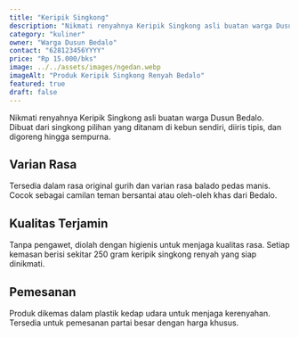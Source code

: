 ```yaml
---
title: "Keripik Singkong"
description: "Nikmati renyahnya Keripik Singkong asli buatan warga Dusun Bedalo. Dibuat dari singkong pilihan yang ditanam di kebun sendiri, diiris tipis, dan digoreng hingga sempurna."
category: "kuliner"
owner: "Warga Dusun Bedalo"
contact: "628123456YYYY"
price: "Rp 15.000/bks"
image: ../../assets/images/ngedan.webp
imageAlt: "Produk Keripik Singkong Renyah Bedalo"
featured: true
draft: false
---
```


Nikmati renyahnya Keripik Singkong asli buatan warga Dusun Bedalo. Dibuat dari singkong pilihan yang ditanam di kebun sendiri, diiris tipis, dan digoreng hingga sempurna.

## Varian Rasa

Tersedia dalam rasa original gurih dan varian rasa balado pedas manis. Cocok sebagai camilan teman bersantai atau oleh-oleh khas dari Bedalo.

## Kualitas Terjamin

Tanpa pengawet, diolah dengan higienis untuk menjaga kualitas rasa. Setiap kemasan berisi sekitar 250 gram keripik singkong renyah yang siap dinikmati.

## Pemesanan

Produk dikemas dalam plastik kedap udara untuk menjaga kerenyahan. Tersedia untuk pemesanan partai besar dengan harga khusus.

